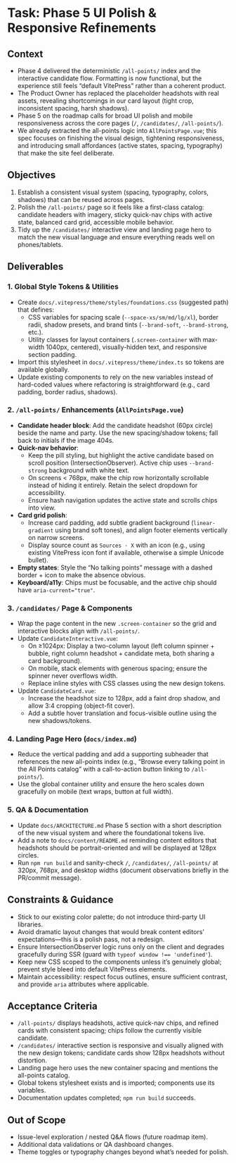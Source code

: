 # Task: Phase 5 UI Polish & Responsive Refinements

## Context
- Phase 4 delivered the deterministic `/all-points/` index and the interactive candidate flow. Formatting is now functional, but the experience still feels “default VitePress” rather than a coherent product.
- The Product Owner has replaced the placeholder headshots with real assets, revealing shortcomings in our card layout (tight crop, inconsistent spacing, harsh shadows).
- Phase 5 on the roadmap calls for broad UI polish and mobile responsiveness across the core pages (`/`, `/candidates/`, `/all-points/`).
- We already extracted the all-points logic into `AllPointsPage.vue`; this spec focuses on finishing the visual design, tightening responsiveness, and introducing small affordances (active states, spacing, typography) that make the site feel deliberate.

## Objectives
1. Establish a consistent visual system (spacing, typography, colors, shadows) that can be reused across pages.
2. Polish the `/all-points/` page so it feels like a first-class catalog: candidate headers with imagery, sticky quick-nav chips with active state, balanced card grid, accessible mobile behavior.
3. Tidy up the `/candidates/` interactive view and landing page hero to match the new visual language and ensure everything reads well on phones/tablets.

## Deliverables

### 1. Global Style Tokens & Utilities
- Create `docs/.vitepress/theme/styles/foundations.css` (suggested path) that defines:
  - CSS variables for spacing scale (`--space-xs/sm/md/lg/xl`), border radii, shadow presets, and brand tints (`--brand-soft`, `--brand-strong`, etc.).
  - Utility classes for layout containers (`.screen-container` with max-width 1040px, centered), visually-hidden text, and responsive section padding.
- Import this stylesheet in `docs/.vitepress/theme/index.ts` so tokens are available globally.
- Update existing components to rely on the new variables instead of hard-coded values where refactoring is straightforward (e.g., card padding, border radius, shadows).

### 2. `/all-points/` Enhancements (`AllPointsPage.vue`)
- **Candidate header block**: Add the candidate headshot (60px circle) beside the name and party. Use the new spacing/shadow tokens; fall back to initials if the image 404s.
- **Quick-nav behavior**:
  - Keep the pill styling, but highlight the active candidate based on scroll position (IntersectionObserver). Active chip uses `--brand-strong` background with white text.
  - On screens < 768px, make the chip row horizontally scrollable instead of hiding it entirely. Retain the select dropdown for accessibility.
  - Ensure hash navigation updates the active state and scrolls chips into view.
- **Card grid polish**:
  - Increase card padding, add subtle gradient background (`linear-gradient` using brand soft tones), and align footer elements vertically on narrow screens.
  - Display source count as `Sources · X` with an icon (e.g., using existing VitePress icon font if available, otherwise a simple Unicode bullet).
- **Empty states**: Style the “No talking points” message with a dashed border + icon to make the absence obvious.
- **Keyboard/a11y**: Chips must be focusable, and the active chip should have `aria-current="true"`.

### 3. `/candidates/` Page & Components
- Wrap the page content in the new `.screen-container` so the grid and interactive blocks align with `/all-points/`.
- Update `CandidateInteractive.vue`:
  - On ≥1024px: Display a two-column layout (left column spinner + bubble, right column headshot + candidate meta, both sharing a card background).
  - On mobile, stack elements with generous spacing; ensure the spinner never overflows width.
  - Replace inline styles with CSS classes using the new design tokens.
- Update `CandidateCard.vue`:
  - Increase the headshot size to 128px, add a faint drop shadow, and allow 3:4 cropping (object-fit cover).
  - Add a subtle hover translation and focus-visible outline using the new shadows/tokens.

### 4. Landing Page Hero (`docs/index.md`)
- Reduce the vertical padding and add a supporting subheader that references the new all-points index (e.g., “Browse every talking point in the All Points catalog” with a call-to-action button linking to `/all-points/`).
- Use the global container utility and ensure the hero scales down gracefully on mobile (text wraps, button at full width).

### 5. QA & Documentation
- Update `docs/ARCHITECTURE.md` Phase 5 section with a short description of the new visual system and where the foundational tokens live.
- Add a note to `docs/content/README.md` reminding content editors that headshots should be portrait-oriented and will be displayed at 128px circles.
- Run `npm run build` and sanity-check `/`, `/candidates/`, `/all-points/` at 320px, 768px, and desktop widths (document observations briefly in the PR/commit message).

## Constraints & Guidance
- Stick to our existing color palette; do not introduce third-party UI libraries.
- Avoid dramatic layout changes that would break content editors’ expectations—this is a polish pass, not a redesign.
- Ensure IntersectionObserver logic runs only on the client and degrades gracefully during SSR (guard with `typeof window !== 'undefined'`).
- Keep new CSS scoped to the components unless it’s genuinely global; prevent style bleed into default VitePress elements.
- Maintain accessibility: respect focus outlines, ensure sufficient contrast, and provide `aria` attributes where applicable.

## Acceptance Criteria
- `/all-points/` displays headshots, active quick-nav chips, and refined cards with consistent spacing; chips follow the currently visible candidate.
- `/candidates/` interactive section is responsive and visually aligned with the new design tokens; candidate cards show 128px headshots without distortion.
- Landing page hero uses the new container spacing and mentions the all-points catalog.
- Global tokens stylesheet exists and is imported; components use its variables.
- Documentation updates completed; `npm run build` succeeds.

## Out of Scope
- Issue-level exploration / nested Q&A flows (future roadmap item).
- Additional data validations or QA dashboard changes.
- Theme toggles or typography changes beyond what’s needed for polish.
